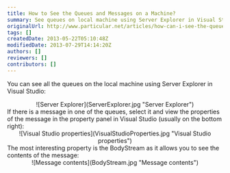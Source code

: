 ```yaml
---
title: How to See the Queues and Messages on a Machine?
summary: See queues on local machine using Server Explorer in Visual Studio, The most interesting property is BodyStream.
originalUrl: http://www.particular.net/articles/how-can-i-see-the-queues-and-messages-on-a-machine
tags: []
createdDate: 2013-05-22T05:10:48Z
modifiedDate: 2013-07-29T14:14:20Z
authors: []
reviewers: []
contributors: []
---
```


You can see all the queues on the local machine using Server Explorer in Visual Studio:

<center>
![Server Explorer](ServerExplorer.jpg "Server Explorer")

</center> If there is a message in one of the queues, select it and view the properties of the message in the property panel in Visual Studio
(usually on the bottom right):

<center>
![Visual Studio properties](VisualStudioProperties.jpg "Visual Studio properties")

</center> The most interesting property is the BodyStream as it allows you to see the contents of the message:

<center>
![Message contents](BodyStream.jpg "Message contents")

</center>


